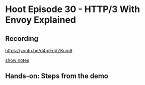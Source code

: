 # Hoot Episode 30 - HTTP/3 With Envoy Explained

## Recording ##
 https://youtu.be/d4mEnVZKum8

[show notes](SHOWNOTES.md)

## Hands-on: Steps from the demo
